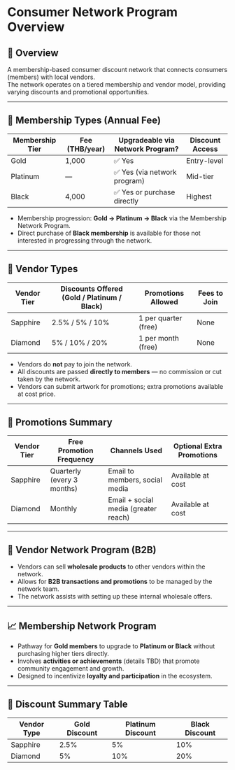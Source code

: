 # Consumer Network Program Overview

## 🎯 Overview
A membership-based consumer discount network that connects consumers (members) with local vendors.  
The network operates on a tiered membership and vendor model, providing varying discounts and promotional opportunities.

---

## 🪪 Membership Types (Annual Fee)

| Membership Tier | Fee (THB/year) | Upgradeable via Network Program? | Discount Access |
|-----------------|----------------|----------------------------------|-----------------|
| Gold            | 1,000          | ✅ Yes                           | Entry-level     |
| Platinum        | —              | ✅ Yes (via network program)      | Mid-tier        |
| Black           | 4,000          | ✅ Yes or purchase directly       | Highest         |

- Membership progression: **Gold → Platinum → Black** via the Membership Network Program.  
- Direct purchase of **Black membership** is available for those not interested in progressing through the network.

---

## 🏪 Vendor Types

| Vendor Tier | Discounts Offered (Gold / Platinum / Black) | Promotions Allowed        | Fees to Join |
|-------------|---------------------------------------------|---------------------------|--------------|
| Sapphire    | 2.5% / 5% / 10%                             | 1 per quarter (free)      | None         |
| Diamond     | 5% / 10% / 20%                              | 1 per month (free)        | None         |

- Vendors do **not** pay to join the network.  
- All discounts are passed **directly to members** — no commission or cut taken by the network.  
- Vendors can submit artwork for promotions; extra promotions available at cost price.

---

## 📢 Promotions Summary

| Vendor Tier | Free Promotion Frequency | Channels Used                        | Optional Extra Promotions |
|-------------|---------------------------|--------------------------------------|---------------------------|
| Sapphire    | Quarterly (every 3 months)| Email to members, social media       | Available at cost         |
| Diamond     | Monthly                   | Email + social media (greater reach) | Available at cost         |

---

## 🤝 Vendor Network Program (B2B)
- Vendors can sell **wholesale products** to other vendors within the network.  
- Allows for **B2B transactions and promotions** to be managed by the network team.  
- The network assists with setting up these internal wholesale offers.  

---

## 📈 Membership Network Program
- Pathway for **Gold members** to upgrade to **Platinum or Black** without purchasing higher tiers directly.  
- Involves **activities or achievements** (details TBD) that promote community engagement and growth.  
- Designed to incentivize **loyalty and participation** in the ecosystem.  

---

## 🔁 Discount Summary Table

| Vendor Type | Gold Discount | Platinum Discount | Black Discount |
|-------------|--------------|-------------------|----------------|
| Sapphire    | 2.5%         | 5%                | 10%            |
| Diamond     | 5%           | 10%               | 20%            |
